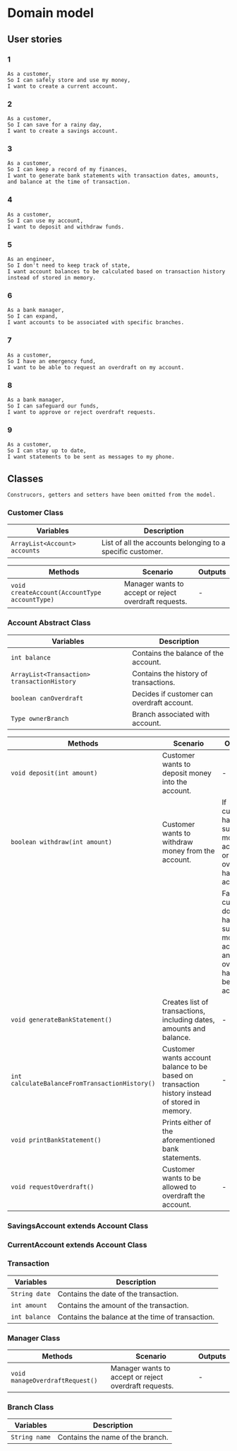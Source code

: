 # Domain model

## User stories
### 1
```
As a customer,
So I can safely store and use my money,
I want to create a current account.
```

### 2 
```
As a customer,
So I can save for a rainy day,
I want to create a savings account.
```

### 3 
```
As a customer,
So I can keep a record of my finances,
I want to generate bank statements with transaction dates, amounts, and balance at the time of transaction.
```

### 4 
```
As a customer,
So I can use my account,
I want to deposit and withdraw funds.
```

### 5 
```
As an engineer,
So I don't need to keep track of state,
I want account balances to be calculated based on transaction history instead of stored in memory.
```

### 6
```
As a bank manager,
So I can expand,
I want accounts to be associated with specific branches.
```

### 7
```
As a customer,
So I have an emergency fund,
I want to be able to request an overdraft on my account.
```

### 8
```
As a bank manager,
So I can safeguard our funds,
I want to approve or reject overdraft requests.
```

### 9
```
As a customer,
So I can stay up to date,
I want statements to be sent as messages to my phone.
```

## Classes
`Construcors, getters and setters have been omitted from the model.`

### Customer Class
| Variables                     | Description                                                 |
|-------------------------------|-------------------------------------------------------------|
| `ArrayList<Account> accounts` | List of all the accounts belonging to a specific customer.  |

| Methods                                       | Scenario                                              | Outputs |
|-----------------------------------------------|-------------------------------------------------------|---------|
| `void createAccount(AccountType accountType)` | Manager wants to accept or reject overdraft requests. | -       |


### Account Abstract Class
| Variables                                   | Description                                |
|---------------------------------------------|--------------------------------------------|
| `int balance`                               | Contains the balance of the account.       |
| `ArrayList<Transaction> transactionHistory` | Contains the history of transactions.      |
| `boolean canOverdraft`                      | Decides if customer can overdraft account. |
| `Type ownerBranch`                          | Branch associated with account.            |

| Methods                                        | Scenario                                                                                       | Outputs                                                                                          |
|------------------------------------------------|------------------------------------------------------------------------------------------------|--------------------------------------------------------------------------------------------------|
| `void deposit(int amount)`                     | Customer wants to deposit money into the account.                                              | -                                                                                                |
| `boolean withdraw(int amount)`                 | Customer wants to withdraw money from the account.                                             | If customer has sufficient money in account, or overdraft has been accepted.                     |
|                                                |                                                                                                | False if customer does not have sufficient money in account and overdraft has not been accepted. |
| `void generateBankStatement()`                 | Creates list of transactions, including dates, amounts and balance.                            | -                                                                                                |
| `int calculateBalanceFromTransactionHistory()` | Customer wants account balance to be based on transaction history instead of stored in memory. | -                                                                                                |
| `void printBankStatement()`                    | Prints either of the aforementioned bank statements.                                           |                                                                                                  |
| `void requestOverdraft()`                      | Customer wants to be allowed to overdraft the account.                                         | -                                                                                                |

### SavingsAccount extends Account Class


### CurrentAccount extends Account Class

### Transaction 
| Variables     | Description                                      |
|---------------|--------------------------------------------------|
| `String date` | Contains the date of the transaction.            |
| `int amount`  | Contains the amount of the transaction.          |
| `int balance` | Contains the balance at the time of transaction. | 

### Manager Class
| Methods                         | Scenario                                              | Outputs |
|---------------------------------|-------------------------------------------------------|---------|
| `void manageOverdraftRequest()` | Manager wants to accept or reject overdraft requests. | -       |

### Branch Class
| Variables     | Description                      |
|---------------|----------------------------------|
| `String name` | Contains the name of the branch. |

